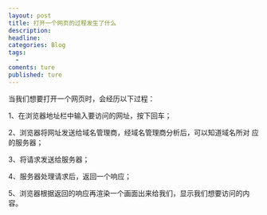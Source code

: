 ```yaml
---
layout: post
title: 打开一个网页的过程发生了什么
description:
headline:
categories: Blog
tags:
  -
coments: ture
published: ture
---
```

当我们想要打开一个网页时，会经历以下过程：
  
  1、在浏览器地址栏中输入要访问的网址，按下回车；
  
  2、浏览器将网址发送给域名管理商，经域名管理商分析后，可以知道域名所对
应的服务器；

  3、将请求发送给服务器；

  4、服务器处理请求后，返回一个响应；
  
  5、浏览器根据返回的响应再渲染一个画面出来给我们，显示我们想要访问的内容。
